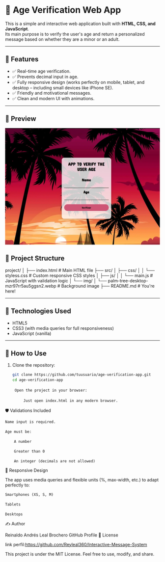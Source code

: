 # 🧠 Age Verification Web App

This is a simple and interactive web application built with **HTML, CSS, and JavaScript**.  
Its main purpose is to verify the user's age and return a personalized message based on whether they are a minor or an adult.

---

## 🚀 Features

- ✅ Real-time age verification.
- ✅ Prevents decimal input in age.
- ✅ Fully responsive design (works perfectly on mobile, tablet, and desktop – including small devices like iPhone SE).
- ✅ Friendly and motivational messages.
- ✅ Clean and modern UI with animations.

---
## 📸 Preview

![App Screenshot](./src/img/Captura%20desde%202025-06-20%2017-48-22.webp) 


## 📁 Project Structure

project/
│
├── index.html # Main HTML file
├── src/
│ ├── css/
│ │ └── styless.css # Custom responsive CSS styles
│ ├── js/
│ │ └── main.js # JavaScript with validation logic
│ └── img/
│ └── palm-tree-desktop-mzr97rr5au5ggsn2.webp # Background image
├── README.md # You're here!


---

## 🔧 Technologies Used

- HTML5
- CSS3 (with media queries for full responsiveness)
- JavaScript (vanilla)

---

## 📲 How to Use

1. Clone the repository:

   ```bash
   git clone https://github.com/tuusuario/age-verification-app.git
   cd age-verification-app

    Open the project in your browser:

        Just open index.html in any modern browser.

🛡️ Validations Included

    Name input is required.

    Age must be:

        A number

        Greater than 0

        An integer (decimals are not allowed)

📱 Responsive Design

The app uses media queries and flexible units (%, max-width, etc.) to adapt perfectly to:

    Smartphones (XS, S, M)

    Tablets

    Desktops

✍️ Author

Reinaldo Andrés Leal Brochero
GitHub Profile
📝 License

link perfil:https://github.com/Reyleal360/Interactive-Message-System


This project is under the MIT License. Feel free to use, modify, and share.
